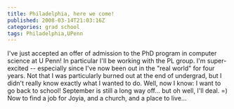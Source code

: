 ```yaml
---
title: Philadelphia, here we come!
published: 2008-03-14T21:03:16Z
categories: grad school
tags: Philadelphia,UPenn
---
```


I've just accepted an offer of admission to the PhD program in computer science at U Penn!  In particular I'll be working with the PL group.  I'm super-excited -- especially since I've now been out in the "real world" for four years.  Not that I was particularly burned out at the end of undergrad, but I didn't really know exactly what I wanted to do.  Well, now I know: I want to go back to school!  September is still a long way off... but oh well, I'll deal. =)  Now to find a job for Joyia, and a church, and a place to live...

